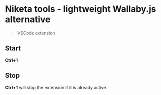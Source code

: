 # Niketa tools - lightweight Wallaby.js alternative
> VSCode extension

## Start

**Ctrl+1**

## Stop

**Ctrl+1** will stop the extension if it is already active.